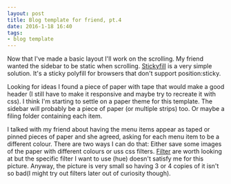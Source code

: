 ```yaml
---
layout: post
title: Blog template for friend, pt.4
date: 2016-1-18 16:40
tags:
- blog template 
---
```


Now that I've made a basic layout I'll work on the scrolling. My friend wanted the sidebar to be static when scrolling. [Stickyfill](http://webdesign.tutsplus.com/tutorials/sticky-positioning-with-nothing-but-css--cms-24042) is a very simple solution. It's a sticky polyfill for browsers that don't support position:sticky.   

Looking for ideas I found a piece of paper with tape that would make a good header (I still have to make it responsive and maybe try to recreate it with css). I think I'm starting to settle on a paper theme for this template. The sidebar will probably be a piece of paper (or multiple strips) too. Or maybe a filing folder containing each item.  

I talked with my friend about having the menu items appear as taped or pinned pieces of paper and she agreed, asking for each menu item to be a different colour. There are two ways I can do that: Either save some images of the paper with different colours or uss css filters. [Filter](http://bennettfeely.com/filters/) are worth looking at but the specific filter I want to use (hue) doesn't satisfy me for this picture. Anyway, the picture is very small so having 3 or 4 copies of it isn't so bad(I might try out filters later out of curiosity though). 
